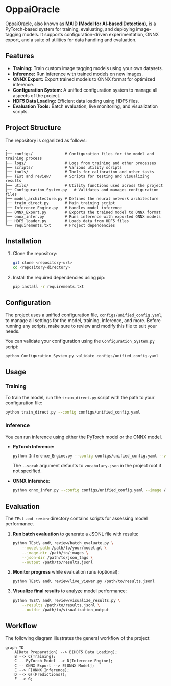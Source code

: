 # OppaiOracle

OppaiOracle, also known as **MAID (Model for AI-based Detection)**, is a PyTorch-based system for training, evaluating, and deploying image-tagging models. It supports configuration-driven experimentation, ONNX export, and a suite of utilities for data handling and evaluation.

## Features

-   **Training:** Train custom image tagging models using your own datasets.
-   **Inference:** Run inference with trained models on new images.
-   **ONNX Export:** Export trained models to ONNX format for optimized inference.
-   **Configuration System:** A unified configuration system to manage all aspects of the project.
-   **HDF5 Data Loading:** Efficient data loading using HDF5 files.
-   **Evaluation Tools:** Batch evaluation, live monitoring, and visualization scripts.

## Project Structure

The repository is organized as follows:

```
.
├── configs/              # Configuration files for the model and training process
├── logs/                 # Logs from training and other processes
├── scripts/              # Various utility scripts
├── tools/                # Tools for calibration and other tasks
├── TEst and review/      # Scripts for testing and visualizing results
├── utils/                # Utility functions used across the project
├── Configuration_System.py   # Validates and manages configuration files
├── model_architecture.py # Defines the neural network architecture
├── train_direct.py       # Main training script
├── Inference_Engine.py   # Handles model inference
├── ONNX_Export.py        # Exports the trained model to ONNX format
├── onnx_infer.py         # Runs inference with exported ONNX models
├── HDF5_loader.py        # Loads data from HDF5 files
└── requirements.txt      # Project dependencies
```

## Installation

1.  Clone the repository:
    ```bash
    git clone <repository-url>
    cd <repository-directory>
    ```

2.  Install the required dependencies using pip:
    ```bash
    pip install -r requirements.txt
    ```

## Configuration

The project uses a unified configuration file, `configs/unified_config.yaml`, to manage all settings for the model, training, inference, and more. Before running any scripts, make sure to review and modify this file to suit your needs.

You can validate your configuration using the `Configuration_System.py` script:
```bash
python Configuration_System.py validate configs/unified_config.yaml
```

## Usage

### Training

To train the model, run the `train_direct.py` script with the path to your configuration file:

```bash
python train_direct.py --config configs/unified_config.yaml
```

### Inference

You can run inference using either the PyTorch model or the ONNX model.

-   **PyTorch Inference:**
    ```bash
    python Inference_Engine.py --config configs/unified_config.yaml --vocab vocabulary.json --image /path/to/your/image.jpg
    ```
    The `--vocab` argument defaults to `vocabulary.json` in the project root if not specified.

-   **ONNX Inference:**
    ```bash
    python onnx_infer.py --config configs/unified_config.yaml --image /path/to/your/image.jpg
    ```

## Evaluation

The `TEst and review` directory contains scripts for assessing model performance.

1.  **Run batch evaluation** to generate a JSONL file with results:
    ```bash
    python TEst\ and\ review/batch_evaluate.py \
        --model-path /path/to/your/model.pt \
        --image-dir /path/to/images \
        --json-dir /path/to/json_tags \
        --output /path/to/results.jsonl
    ```

2.  **Monitor progress** while evaluation runs (optional):
    ```bash
    python TEst\ and\ review/live_viewer.py /path/to/results.jsonl
    ```

3.  **Visualize final results** to analyze model performance:
    ```bash
    python TEst\ and\ review/visualize_results.py \
        --results /path/to/results.jsonl \
        --outdir /path/to/visualization_output
    ```

## Workflow

The following diagram illustrates the general workflow of the project:

```mermaid
graph TD
    A[Data Preparation] --> B(HDF5 Data Loading);
    B --> C{Training};
    C -- PyTorch Model --> D[Inference Engine];
    C -- ONNX Export --> E[ONNX Model];
    E --> F[ONNX Inference];
    D --> G((Predictions));
    F --> G;
```
